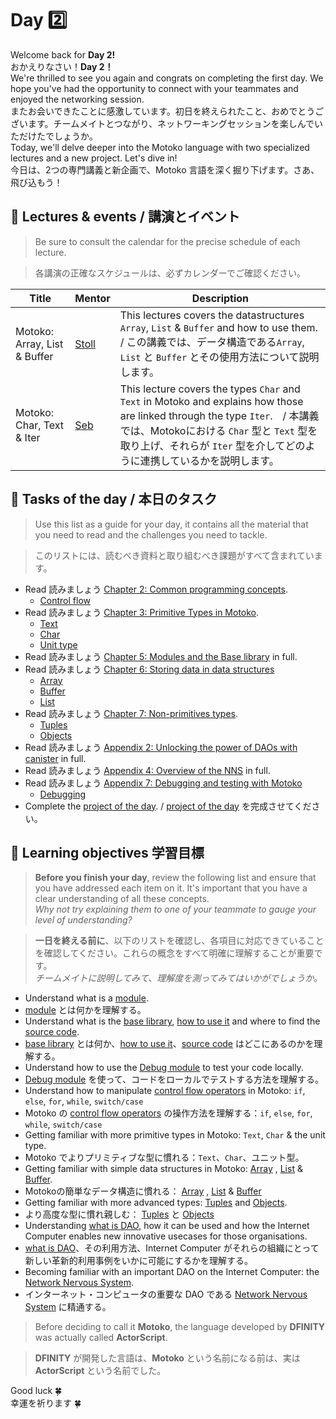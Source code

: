 # Day 2️⃣
Welcome back for **Day 2!**  
おかえりなさい！**Day 2！**<br/>
We're thrilled to see you again and congrats on completing the first day. We hope you've had the opportunity to connect with your teammates and enjoyed the networking session.  
またお会いできたことに感激しています。初日を終えられたこと、おめでとうございます。チームメイトとつながり、ネットワーキングセッションを楽しんでいただけたでしょうか。<br/>
Today, we'll delve deeper into the Motoko language with two specialized lectures and a new project. Let's dive in!  
今日は、2つの専門講義と新企画で、Motoko 言語を深く掘り下げます。さあ、飛び込もう！
## 🍿 Lectures & events / 講演とイベント
> Be sure to consult the calendar for the precise schedule of each lecture.

> 各講演の正確なスケジュールは、必ずカレンダーでご確認ください。

| Title | Mentor |  Description |
|-----------------|-----------------|-----------------|
 Motoko: Array, List & Buffer | <a href="https://twitter.com/mariano_stoll" target="_blank"> Stoll </a> | This lectures covers the datastructures `Array`, `List` & `Buffer` and how to use them. / この講義では、データ構造である`Array`, `List` と `Buffer` とその使用方法について説明します。
| Motoko: Char, Text & Iter | <a href="https://twitter.com/seb_icp" target="_blank"> Seb  </a> | This lecture covers the types `Char` and `Text` in Motoko and explains how those are linked through the type `Iter`.　/ 本講義では、Motokoにおける `Char` 型と `Text` 型を取り上げ、それらが `Iter` 型を介してどのように連携しているかを説明します。

##  🧭 Tasks of the day / 本日のタスク
> Use this list as a guide for your day, it contains all the material that you need to read and the challenges you need to tackle.

> このリストには、読むべき資料と取り組むべき課題がすべて含まれています。
- Read 読みましょう [Chapter 2: Common programming concepts](../../manuals/chapters/chapter-2/CHAPTER-2.MD).
    - [Control flow](https://github.com/motoko-bootcamp/motoko-starter/blob/main/manuals/chapters/chapter-2/CHAPTER-2.MD#%EF%B8%8F-control-flow)
- Read 読みましょう [Chapter 3: Primitive Types in Motoko](../../manuals/chapters/chapter-3/CHAPTER-3.MD).
    - [Text](https://github.com/motoko-bootcamp/motoko-starter/blob/main/manuals/chapters/chapter-3/CHAPTER-3.MD#-text)
    - [Char](https://github.com/motoko-bootcamp/motoko-starter/blob/main/manuals/chapters/chapter-3/CHAPTER-3.MD#-char)
    - [Unit type](https://github.com/motoko-bootcamp/motoko-starter/blob/main/manuals/chapters/chapter-3/CHAPTER-3.MD#-unit-type)
- Read 読みましょう [Chapter 5: Modules and the Base library](../../manuals/chapters/chapter-5/CHAPTER-5.MD)  in full.
- Read 読みましょう [Chapter 6: Storing data in data structures](../../manuals/chapters/chapter-6/CHAPTER-6.MD)
    - [Array](https://github.com/motoko-bootcamp/motoko-starter/blob/main/manuals/chapters/chapter-6/CHAPTER-6.MD#%EF%B8%8F-array)
    - [Buffer](https://github.com/motoko-bootcamp/motoko-starter/blob/main/manuals/chapters/chapter-6/CHAPTER-6.MD#-buffer)
    - [List](https://github.com/motoko-bootcamp/motoko-starter/blob/main/manuals/chapters/chapter-6/CHAPTER-6.MD#-list)
- Read 読みましょう [Chapter 7: Non-primitives types](../../manuals/chapters/chapter-7/CHAPTER-7.MD).
    - [Tuples](https://github.com/motoko-bootcamp/motoko-starter/blob/main/manuals/chapters/chapter-7/CHAPTER-7.MD#-tuples)
    - [Objects](https://github.com/motoko-bootcamp/motoko-starter/blob/main/manuals/chapters/chapter-7/CHAPTER-7.MD#-objects)
- Read 読みましょう [Appendix 2: Unlocking the power of DAOs with canister](../../manuals/appendix/appendix-2/APPENDIX-2.MD) in full.
- Read 読みましょう [Appendix 4: Overview of the NNS](../../manuals/appendix/appendix-4/APPENDIX-4.MD) in full.
- Read 読みましょう [Appendix 7: Debugging and testing with Motoko](../../manuals/appendix/appendix-7/APPENDIX-7.MD)
    - [Debugging](https://github.com/motoko-bootcamp/motoko-starter/blob/main/manuals/appendix/appendix-7/APPENDIX-7.MD#debugging)
- Complete the [project of the day](./project/README.MD). / [project of the day](./project/README.MD) を完成させてください。
## 🎯 Learning objectives 学習目標
> **Before you finish your day**, review the following list and ensure that you have addressed each item on it. It's important that you have a clear understanding of all these concepts. <br/> <i> Why not try explaining them to one of your teammate to gauge your level of understanding? </i>

> **一日を終える前に**、以下のリストを確認し、各項目に対応できていることを確認してください。これらの概念をすべて明確に理解することが重要です。<br/> <i> チームメイトに説明してみて、理解度を測ってみてはいかがでしょうか。 </i>

- Understand what is a [module](https://github.com/motoko-bootcamp/motoko-starter/blob/main/manuals/chapters/chapter-5/CHAPTER-5.MD#-modules).
- [module](https://github.com/motoko-bootcamp/motoko-starter/blob/main/manuals/chapters/chapter-5/CHAPTER-5.MD#-modules) とは何かを理解する。
- Understand what is the [base library](https://github.com/motoko-bootcamp/motoko-starter/blob/main/manuals/chapters/chapter-5/CHAPTER-5.MD#-the-base-library), [how to use it](https://github.com/motoko-bootcamp/motoko-starter/blob/main/manuals/chapters/chapter-5/CHAPTER-5.MD#importing-from-the-base-library) and where to find the [source code](https://github.com/dfinity/motoko-base). 
- [base library](https://github.com/motoko-bootcamp/motoko-starter/blob/main/manuals/chapters/chapter-5/CHAPTER-5.MD#-the-base-library) とは何か、[how to use it](https://github.com/motoko-bootcamp/motoko-starter/blob/main/manuals/chapters/chapter-5/CHAPTER-5.MD#importing-from-the-base-library)、[source code](https://github.com/dfinity/motoko-base) はどこにあるのかを理解する。
- Understand how to use the [Debug module](https://github.com/motoko-bootcamp/motoko-starter/blob/main/manuals/appendix/appendix-7/APPENDIX-7.MD#debugging) to test your code locally.
- [Debug module](https://github.com/motoko-bootcamp/motoko-starter/blob/main/manuals/appendix/appendix-7/APPENDIX-7.MD#debugging) を使って、コードをローカルでテストする方法を理解する。
- Understand how to manipulate [control flow operators](https://github.com/motoko-bootcamp/motoko-starter/blob/main/manuals/chapters/chapter-2/CHAPTER-2.MD#%EF%B8%8F-control-flow) in Motoko: `if`, `else`, `for`, `while`, `switch/case`
- Motoko の [control flow operators](https://github.com/motoko-bootcamp/motoko-starter/blob/main/manuals/chapters/chapter-2/CHAPTER-2.MD#%EF%B8%8F-control-flow) の操作方法を理解する：`if`, `else`, `for`, `while`, `switch/case`
- Getting familiar with more primitive types in Motoko: `Text`, `Char` & the unit type.
- Motoko でよりプリミティブな型に慣れる：`Text`、`Char`、ユニット型。
- Getting familiar with simple data structures in Motoko: [Array](https://github.com/motoko-bootcamp/motoko-starter/blob/main/manuals/chapters/chapter-6/CHAPTER-6.MD#%EF%B8%8F-array) , [List](https://github.com/motoko-bootcamp/motoko-starter/blob/main/manuals/chapters/chapter-6/CHAPTER-6.MD#-list) & [Buffer](https://github.com/motoko-bootcamp/motoko-starter/blob/main/manuals/chapters/chapter-6/CHAPTER-6.MD#-buffer).
- Motokoの簡単なデータ構造に慣れる： [Array](https://github.com/motoko-bootcamp/motoko-starter/blob/main/manuals/chapters/chapter-6/CHAPTER-6.MD#%EF%B8%8F-array) , [List](https://github.com/motoko-bootcamp/motoko-starter/blob/main/manuals/chapters/chapter-6/CHAPTER-6.MD#-list) & [Buffer](https://github.com/motoko-bootcamp/motoko-starter/blob/main/manuals/chapters/chapter-6/CHAPTER-6.MD#-buffer)
- Getting familiar with more advanced types: [Tuples](https://github.com/motoko-bootcamp/motoko-starter/blob/main/manuals/chapters/chapter-7/CHAPTER-7.MD#-tuples) and [Objects](https://github.com/motoko-bootcamp/motoko-starter/blob/main/manuals/chapters/chapter-7/CHAPTER-7.MD#-objects).
- より高度な型に慣れ親しむ： [Tuples](https://github.com/motoko-bootcamp/motoko-starter/blob/main/manuals/chapters/chapter-7/CHAPTER-7.MD#-tuples) と [Objects](https://github.com/motoko-bootcamp/motoko-starter/blob/main/manuals/chapters/chapter-7/CHAPTER-7.MD#-objects)
- Understanding [what is DAO](../../manuals/appendix/appendix-2/APPENDIX-2.MD), how it can be used and how the Internet Computer enables new innovative usecases for those organisations.
- [what is DAO](../../manuals/appendix/appendix-2/APPENDIX-2.MD)、その利用方法、Internet Computer がそれらの組織にとって新しい革新的利用事例をいかに可能にするかを理解する。
- Becoming familiar with an important DAO on the Internet Computer: the [Network Nervous System](https://github.com/motoko-bootcamp/motoko-starter/blob/main/manuals/appendix/appendix-4/APPENDIX-4.MD).
- インターネット・コンピュータの重要な DAO である [Network Nervous System](https://github.com/motoko-bootcamp/motoko-starter/blob/main/manuals/appendix/appendix-4/APPENDIX-4.MD) に精通する。

> Before deciding to call it **Motoko**, the language developed by **DFINITY** was actually called **ActorScript**. 

> **DFINITY** が開発した言語は、**Motoko** という名前になる前は、実は **ActorScript** という名前でした。

Good luck 🍀  
幸運を祈ります 🍀